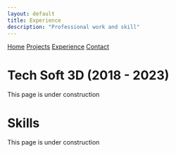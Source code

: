 ```yaml
---
layout: default
title: Experience
description: "Professional work and skill"
---
```


<div class="navigation-container">
    <div class="navigation">
            <a href="../">Home</a>
            <a href="./projects.html">Projects</a>
            <a href="./experience.html">Experience</a>
            <a href="./contact.html">Contact</a>
    </div>
</div>

# Tech Soft 3D (2018 - 2023)
This page is under construction

# Skills
This page is under construction

